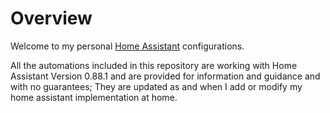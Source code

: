 # Overview
Welcome to my personal [Home Assistant](https://home-assistant.io) configurations. 

All the automations included in this repository are working with Home Assistant Version 0.88.1 and are provided for information and guidance and with no guarantees; They are updated as and when I add or modify my home assistant implementation at home. 

